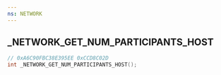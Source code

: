 ```yaml
---
ns: NETWORK
---
```

## _NETWORK_GET_NUM_PARTICIPANTS_HOST

```c
// 0xA6C90FBC38E395EE 0xCCD8C02D
int _NETWORK_GET_NUM_PARTICIPANTS_HOST();
```

